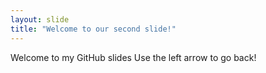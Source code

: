 ```yaml
---
layout: slide
title: "Welcome to our second slide!"
---
```

Welcome to my GitHub slides
Use the left arrow to go back!
